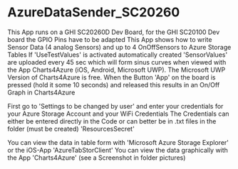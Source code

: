 # AzureDataSender_SC20260

This App runs on a GHI SC20260D Dev Board, for the GHI SC20100 Dev board the GPIO Pins have to be adapted
This App shows how to write Sensor Data (4 analog Sensors) and up to 4 OnOffSensors to Azure Storage Tables
If 'UseTestValues' is activated automatically created 'SensorValues' are uploaded every 45 sec which will form sinus curves
when viewed with the App Charts4Azure (iOS, Android, Microsoft UWP). The Microsoft UWP Version of Charts4Azure is free.
When the Button 'App' on the board is pressed (hold it some 10 seconds) and released this results in an On/Off Graph in Charts4Azure 
 
First go to 'Settings to be changed by user' and enter your credentials for your Azure Storage Account 
and your WiFi Credentials
The Credentials can either be entered directly in the Code or can better be in  .txt files in the folder (must be created) 'ResourcesSecret'

You can view the data in table form with 'Microsoft Azure Storage Explorer' or the iOS-App 'AzureTabStorClient'
You can view the data graphically with the App 'Charts4Azure' (see a Screenshot in folder pictures)
